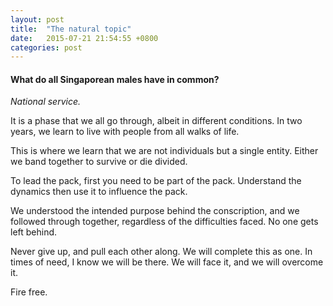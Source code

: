 ```yaml
---
layout: post
title:  "The natural topic"
date:   2015-07-21 21:54:55 +0800
categories: post
---
```

#### What do all Singaporean males have in common?

*National service.*

It is a phase that we all go through, albeit in different conditions. In two years, we learn to live with people from all walks of life.

This is where we learn that we are not individuals but a single entity. Either we band together to survive or die divided.

To lead the pack, first you need to be part of the pack. Understand the dynamics then use it to influence the pack.

We understood the intended purpose behind the conscription, and we followed through together, regardless of the difficulties faced. No one gets left behind.

Never give up, and pull each other along. We will complete this as one. In times of need, I know we will be there. We will face it, and we will overcome it.

Fire free.